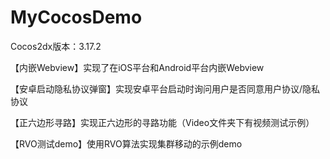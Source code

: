 # MyCocosDemo
Cocos2dx版本：3.17.2

【内嵌Webview】实现了在iOS平台和Android平台内嵌Webview

【安卓启动隐私协议弹窗】实现安卓平台启动时询问用户是否同意用户协议/隐私协议

【正六边形寻路】实现正六边形的寻路功能（Video文件夹下有视频测试示例）

【RVO测试demo】使用RVO算法实现集群移动的示例demo
